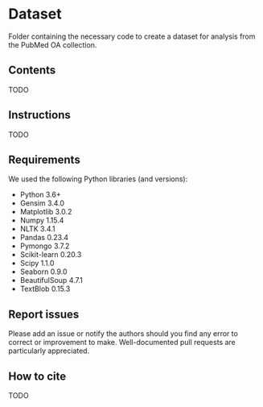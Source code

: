 # Dataset

Folder containing the necessary code to create a dataset for analysis from the PubMed OA collection.

## Contents

TODO

## Instructions

TODO

## Requirements

We used the following Python libraries (and versions):

* Python 3.6+
* Gensim 3.4.0
* Matplotlib 3.0.2
* Numpy 1.15.4
* NLTK 3.4.1
* Pandas 0.23.4
* Pymongo 3.7.2
* Scikit-learn 0.20.3
* Scipy 1.1.0
* Seaborn 0.9.0
* BeautifulSoup 4.7.1
* TextBlob 0.15.3

## Report issues

Please add an issue or notify the authors should you find any error to correct or improvement to make. Well-documented pull requests are particularly appreciated.

## How to cite

TODO